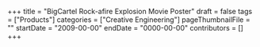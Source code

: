 +++
title = "BigCartel Rock-afire Explosion Movie Poster"
draft = false
tags = ["Products"]
categories = ["Creative Engineering"]
pageThumbnailFile = ""
startDate = "2009-00-00"
endDate = "0000-00-00"
contributors = []
+++

